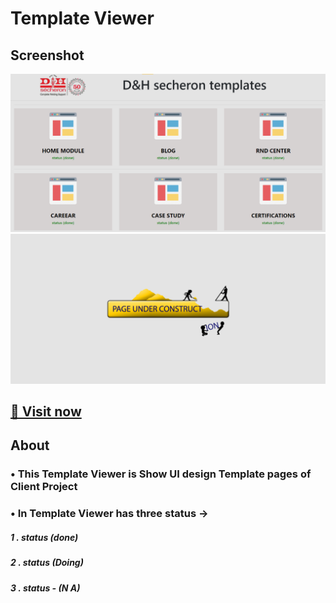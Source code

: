 # Template Viewer
## Screenshot
![Visit Template Viewer](./preview/templatHome.png)
![Visit Template Viewer](./preview/pageUC.png)

[🔗 Visit now](https://riteshmyhub.github.io/MyTemplateViewer/)
---
## About 
### • This Template Viewer is Show UI design  Template pages of Client Project 
### • In Template Viewer has three status →
##### 1 . status (done)
##### 2 . status (Doing)
##### 3 . status - (N A)

